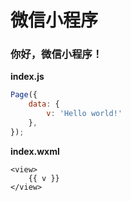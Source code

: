 # 微信小程序

### 你好，微信小程序！

**index.js**
```js
Page({
    data: {
        v: 'Hello world!'
    },
});
```


**index.wxml**
```vue
<view>
    {{ v }}
</view>
```